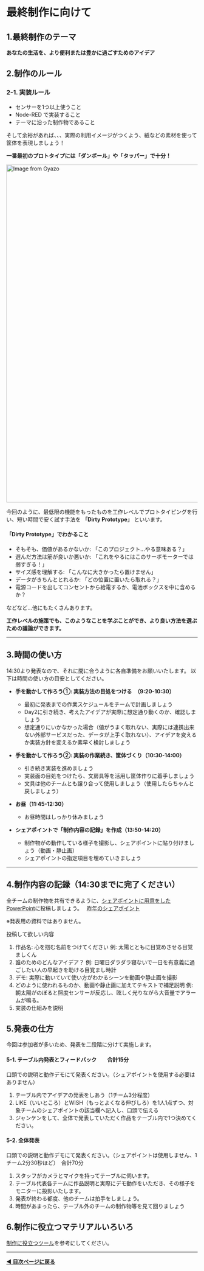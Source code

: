 # 最終制作に向けて

## 1.最終制作のテーマ
**あなたの生活を、より便利または豊かに過ごすためのアイデア**


## 2.制作のルール

### 2-1. 実装ルール

- センサーを1つ以上使うこと
- Node-RED で実装すること
- テーマに沿った制作物であること

そして余裕があれば、、、実際の利用イメージがつくよう、紙などの素材を使って筐体を表現しましょう！


**一番最初のプロトタイプには「ダンボール」や「タッパー」で十分！**

<a href="https://gyazo.com/102d5166c9d966b332301e8620542b53"><img src="https://i.gyazo.com/102d5166c9d966b332301e8620542b53.jpg" alt="Image from Gyazo" width="888"/></a>

今回のように、最低限の機能をもったものを工作レベルでプロトタイピングを行い、短い時間で安く試す手法を **「Dirty Prototype」** といいます。

####  「Dirty Prototype」でわかること
- そもそも、価値があるかないか: 「このプロジェクト...やる意味ある？」
- 選んだ方法は筋が良いか悪いか: 「これをやるにはこのサーボモーターでは弱すぎる！」
- サイズ感を理解する: 「こんなに大きかったら置けません」
- データがきちんととれるか: 「どの位置に置いたら取れる？」
- 電源コードを出してコンセントから給電するか、電池ボックスを中に含めるか？

などなど...他にもたくさんあります。

**工作レベルの施策でも、このようなことを学ぶことができ、より良い方法を選ぶための議論ができます。**

---
##  3.時間の使い方
14:30より発表なので、それに間に合うように各自準備をお願いいたします。
以下は時間の使い方の目安としてください。

- **手を動かして作ろう①: 実装方法の目処をつける　（9:20-10:30）**
  - 最初に発表までの作業スケジュールをチームで計画しましょう 
  - Day2に引き続き、考えたアイデアが実際に想定通り動くのか、確認しましょう
  - 想定通りにいかなかった場合（値がうまく取れない、実際には連携出来ない外部サービスだった、データが上手く取れない）、アイデアを変えるか実装方針を変えるか素早く検討しましょう
    
- **手を動かして作ろう②: 実装の作業続き、筐体づくり（10:30-14:00）**
  - 引き続き実装を進めましょう
  - 実装面の目処をつけたら、文房具等を活用し筐体作りに着手しましょう
  - 文具は他のチームとも譲り合って使用しましょう（使用したらちゃんと戻しましょう）
 
- **お昼（11:45-12:30）**
  - お昼時間はしっかり休みましょう
 
- **シェアポイントで「制作内容の記録」を作成（13:50-14:20）**
  - 制作物がの動作している様子を撮影し、シェアポイントに貼り付けましょう（動画・静止画）
  - シェアポイントの指定項目を埋めていきましょう

---
##  4.制作内容の記録（14:30までに完了ください）
全チームの制作物を共有できるように、[シェアポイントに用意をしたPowerPoint](https://hitachigroup.sharepoint.com/:f:/r/sites/syagai_jyujyu/S000211/Shared%20Documents/Day3%E6%88%90%E6%9E%9C%E8%B3%87%E6%96%99?csf=1&web=1&e=wQrp3u)に投稿しましょう。　
[昨年のシェアポイント](https://hitachigroup.sharepoint.com/:f:/r/sites/syagai_jyujyu/S000182/Shared%20Documents/DAY3?csf=1&web=1&e=XLs7hr)

※発表用の資料ではありません。

投稿して欲しい内容
1. 作品名: 心を掴む名前をつけてください
    例: 太陽とともに目覚めさせる目覚ましくん
2. 誰のためのどんなアイデア？
    例: 日曜日ダラダラ寝ないで一日を有意義に過ごしたい人の早起きを助ける目覚まし時計
3. デモ: 実際に動いていて使い方がわかるシーンを動画や静止画を撮影
4. どのように使われるものか、動画や静止画に加えてテキストで補足説明
    例: 朝太陽がのぼると照度センサーが反応し、眩しく光りながら大音量でアラームが鳴る。
5. 実装の仕組みを説明


## 5.発表の仕方

今回は参加者が多いため、発表を二段階に分けて実施します。

#### 5-1. テーブル内発表とフィードバック　　合計15分
口頭での説明と動作デモにて発表ください。（シェアポイントを使用する必要はありません）
1. テーブル内でアイデアの発表をしあう（1チーム3分程度）
2.  LIKE（いいところ）とWISH（もっとよくなる伸びしろ）を1人1点ずつ、対象チームのシェアポイントの該当欄へ記入し、口頭で伝える
3. ジャンケンをして、全体で発表していただく作品をテーブル内で1つ決めてください。

#### 5-2. 全体発表
口頭での説明と動作デモにて発表ください。（シェアポイントは使用しません、1チーム2分30秒ほど）　合計70分
1. スタッフがカメラとマイクを持ってテーブルに伺います。
2. テーブル代表各チームに作品説明と実際にデモ動作をいただき、その様子をモニターに投影いたします。　
3. 発表が終わる都度、他のチームは拍手をしましょう。
4. 時間があまったら、テーブル外のチームの制作物等を見て回りましょう

## 6.制作に役立つマテリアルいろいろ
[制作に役立つツール](../tools/readme.md)を参考にしてください。

---

**[◀ 目次ページに戻る](./readme.md)**


